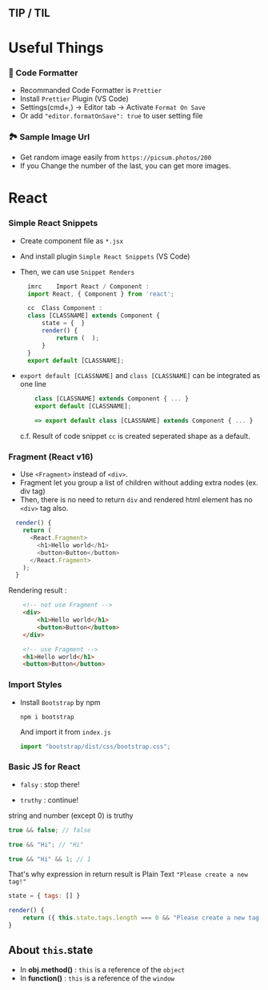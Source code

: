 ## TIP / TIL

# Useful Things

### 🎨 Code Formatter

- Recommanded Code Formatter is `Prettier`
- Install `Prettier` Plugin (VS Code)
- Settings(cmd+,) -> Editor tab -> Activate `Format On Save`
- Or add `"editor.formatOnSave": true` to user setting file

### 🏞 Sample Image Url

- Get random image easily from `https://picsum.photos/200`
- If you Change the number of the last, you can get more images.

# React

### Simple React Snippets

- Create component file as `*.jsx`
- And install plugin `Simple React Snippets` (VS Code)
- Then, we can use `Snippet Renders`

  ```javascript
    imrc	Import React / Component :
    import React, { Component } from 'react';

    cc	Class Component :
    class [CLASSNAME] extends Component {
        state = {  }
        render() {
            return (  );
        }
    }
    export default [CLASSNAME];
  ```

- `export default [CLASSNAME]` and `class [CLASSNAME]` can be integrated as one line

  ```javascript
      class [CLASSNAME] extends Component { ... }
      export default [CLASSNAME];

      => export default class [CLASSNAME] extends Component { ... }
  ```

  c.f. Result of code snippet `cc` is created seperated shape as a default.

### Fragment (React v16)

- Use `<Fragment>` instead of `<div>`.
- Fragment let you group a list of children without adding extra nodes (ex. div tag)
- Then, there is no need to return `div` and rendered html element has no `<div>` tag also.

```javascript
  render() {
    return (
      <React.Fragment>
        <h1>Hello world</h1>
        <button>Button</button>
      </React.Fragment>
    );
  }
```

Rendering result :

```html
    <!-- not use Fragment -->
    <div>
        <h1>Hello world</h1>
        <button>Button</button>
    </div>

    <!-- use Fragment -->
    <h1>Hello world</h1>
    <button>Button</button>
```

### Import Styles

- Install `Bootstrap` by npm
  ```
  npm i bootstrap
  ```
  And import it from `index.js`
  ```javascript
  import "bootstrap/dist/css/bootstrap.css";
  ```

### Basic JS for React

- `falsy` : stop there!

- `truthy` : continue!

string and number (except 0) is truthy

```javascript
true && false; // false

true && "Hi"; // "Hi"

true && "Hi" && 1; // 1
```

That's why expression in return result is Plain Text `"Please create a new tag!"`

```javascript
state = { tags: [] }

render() {
    return ({ this.state.tags.length === 0 && "Please create a new tag!"; })
}
```

## About `this`.state

- In **obj.method()** : `this` is a reference of the `object`
- In **function()** : `this` is a reference of the `window`
